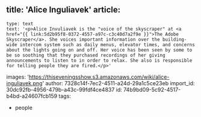 title: 'Alice Inguliavek'
article:
  -
    type: text
    text: '<p>Alice Invuliavek is the "voice of the skyscraper" at <a href="{{ link:5d2b95f8-0372-4557-a97c-c3c40d7a2f9e }}">The Adobe Skyscraper</a>. She voices important information over the building-wide intercom system such as daily menus, elevator times, and concerns about the lights going on and off. Her voice has been seen by some to be so soothing that they purchased recordings of her giving announcements to listen to in order to relax. She also is responsible for telling people they are fired.</p>'
images: 'https://thiseveningsshow.s3.amazonaws.com/wiki/alice-inguliavek.png'
author: 7328c14f-7ec2-4511-a24d-29a1c5ce23eb
import_id: 30dc92fb-4956-479b-a43c-99fdf4ce4837
id: 74b9bd09-5c92-4517-b4bd-a24607fcb159
tags:
  - people
